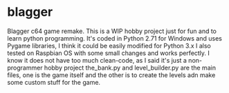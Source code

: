 # blagger
Blagger c64 game remake.
This is a WIP hobby project just for fun and to learn python programming.
It's coded in Python 2.71 for Windows and uses Pygame libraries, I think it could be easily modified for Python 3.x
I also tested on Raspbian OS with some small changes and works perfectly.
I know it does not have too much clean-code, as I said it's just a non-programmer hobby project
the_bank.py and level_builder.py are the main files, one is the game itself and the other is to create the levels adn make some custom stuff for the game.
